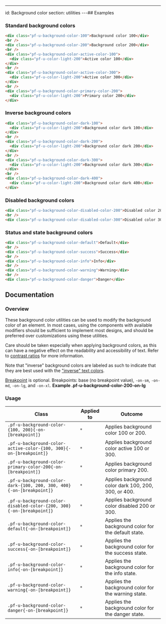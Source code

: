 ---
id: Background color
section: utilities
---## Examples

### Standard background colors

```html
<div class="pf-u-background-color-100">Background color 100</div>
<br />
<div class="pf-u-background-color-200">Background color 200</div>
<br />
<div class="pf-u-background-color-active-color-100">
  <div class="pf-u-color-light-200">Active color 100</div>
</div>
<br />
<div class="pf-u-background-color-active-color-300">
  <div class="pf-u-color-light-200">Active color 300</div>
</div>
<br />
<div class="pf-u-background-color-primary-color-200">
  <div class="pf-u-color-light-200">Primary color 200</div>
</div>

```

### Inverse background colors

```html
<div class="pf-u-background-color-dark-100">
  <div class="pf-u-color-light-200">Background color dark 100</div>
</div>
<br />
<div class="pf-u-background-color-dark-200">
  <div class="pf-u-color-light-200">Background color dark 200</div>
</div>
<br />
<div class="pf-u-background-color-dark-300">
  <div class="pf-u-color-light-200">Background color dark 300</div>
</div>
<br />
<div class="pf-u-background-color-dark-400">
  <div class="pf-u-color-light-200">Background color dark 400</div>
</div>

```

### Disabled background colors

```html
<div class="pf-u-background-color-disabled-color-200">Disabled color 200</div>
<br />
<div class="pf-u-background-color-disabled-color-300">Disabled color 300</div>

```

### Status and state background colors

```html
<div class="pf-u-background-color-default">Default</div>
<br />
<div class="pf-u-background-color-success">Success</div>
<br />
<div class="pf-u-background-color-info">Info</div>
<br />
<div class="pf-u-background-color-warning">Warning</div>
<br />
<div class="pf-u-background-color-danger">Danger</div>

```

## Documentation

### Overview

These background color utilities can be used to modify the background color of an element. In most cases, using the components with available modifiers should be sufficient to implement most designs, and should be preferred over customizations using these utilities.

Care should be taken especially when applying background colors, as this can have a negative effect on the readability and accessibility of text. Refer to [contrast ratios](/guidelines/colors/#contrast-ratios) for more information.

Note that "inverse" background colors are labeled as such to indicate that they are best used with the ["inverse" text colors](/utilities/text#inverse-colors). 

[Breakpoint](/developer-resources/global-css-variables#breakpoint-variables-and-class-suffixes) is optional. Breakpoints: base (no breakpoint value), `-on-sm`, `-on-md`, `-on-lg`, and `-on-xl`. **Example .pf-u-background-color-200-on-lg**

### Usage

| Class                                                                | Applied to | Outcome                                              |
| -------------------------------------------------------------------- | ---------- | ---------------------------------------------------- |
| `.pf-u-background-color-{100, 200}{-on-[breakpoint]}`                | `*`        | Applies background color 100 or 200.                 |
| `.pf-u-background-color-active-color-{100, 300}{-on-[breakpoint]}`   | `*`        | Applies background color active 100 or 300.          |
| `.pf-u-background-color-primary-color-200{-on-[breakpoint]}`         | `*`        | Applies background color primary 200.                |
| `.pf-u-background-color-dark-{100, 200, 300, 400}{-on-[breakpoint]}` | `*`        | Applies background color dark 100, 200, 300, or 400. |
| `.pf-u-background-color-disabled-color-{200, 300}{-on-[breakpoint]}` | `*`        | Applies background color disabled 200 or 300.        |
| `.pf-u-background-color-default{-on-[breakpoint]}`                   | `*`        | Applies the background color for the default state.  |
| `.pf-u-background-color-success{-on-[breakpoint]}`                   | `*`        | Applies the background color for the success state.  |
| `.pf-u-background-color-info{-on-[breakpoint]}`                      | `*`        | Applies the background color for the info state.     |
| `.pf-u-background-color-warning{-on-[breakpoint]}`                   | `*`        | Applies the background color for the warning state.  |
| `.pf-u-background-color-danger{-on-[breakpoint]}`                    | `*`        | Applies the background color for the danger state.   |
